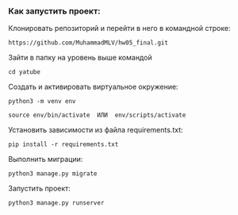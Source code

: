 ### Как запустить проект:

Клонировать репозиторий и перейти в него в командной строке:

```
https://github.com/MuhammadMLV/hw05_final.git
```

Зайти в папку на уровень выше командой

```
cd yatube
```

Cоздать и активировать виртуальное окружение:

```
python3 -m venv env
```

```
source env/bin/activate  ИЛИ  env/scripts/activate
```


Установить зависимости из файла requirements.txt:

```
pip install -r requirements.txt
```

Выполнить миграции:

```
python3 manage.py migrate
```

Запустить проект:

```
python3 manage.py runserver
```
